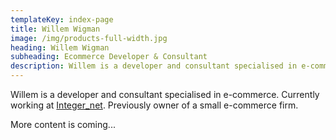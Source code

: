 ```yaml
---
templateKey: index-page
title: Willem Wigman
image: /img/products-full-width.jpg
heading: Willem Wigman
subheading: Ecommerce Developer & Consultant
description: Willem is a developer and consultant specialised in e-commerce. More content is coming.
---
```

Willem is a developer and consultant specialised in e-commerce. Currently working at [Integer_net](https://integer-net.com/). Previously owner of a small e-commerce firm.

More content is coming...